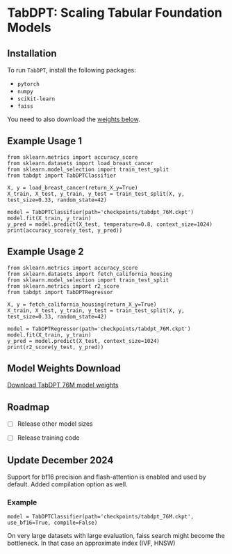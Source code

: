 # TabDPT: Scaling Tabular Foundation Models

## Installation

To run `TabDPT`, install the following packages:
- `pytorch`
- `numpy`
- `scikit-learn`
- `faiss`

You need to also download the [weights below](#model-weights-download).


## Example Usage 1
```
from sklearn.metrics import accuracy_score
from sklearn.datasets import load_breast_cancer
from sklearn.model_selection import train_test_split
from tabdpt import TabDPTClassifier

X, y = load_breast_cancer(return_X_y=True)
X_train, X_test, y_train, y_test = train_test_split(X, y, test_size=0.33, random_state=42)

model = TabDPTClassifier(path='checkpoints/tabdpt_76M.ckpt')
model.fit(X_train, y_train)
y_pred = model.predict(X_test, temperature=0.8, context_size=1024)
print(accuracy_score(y_test, y_pred))
```

## Example Usage 2
```
from sklearn.metrics import accuracy_score
from sklearn.datasets import fetch_california_housing
from sklearn.model_selection import train_test_split
from sklearn.metrics import r2_score
from tabdpt import TabDPTRegressor

X, y = fetch_california_housing(return_X_y=True)
X_train, X_test, y_train, y_test = train_test_split(X, y, test_size=0.33, random_state=42)

model = TabDPTRegressor(path='checkpoints/tabdpt_76M.ckpt')
model.fit(X_train, y_train)
y_pred = model.predict(X_test, context_size=1024)
print(r2_score(y_test, y_pred))
```

## Model Weights Download

[Download TabDPT 76M model weights](https://drive.google.com/file/d/1v-kAFXMaBWmK1Kk6hLaDDlckdYLTCfV1/view?usp=sharing)

## Roadmap
- [ ] Release other model sizes
- [ ] Release training code


## Update December 2024
Support for bf16 precision and flash-attention is enabled and used by default. Added compilation option as well.

### Example 
```
model = TabDPTClassifier(path='checkpoints/tabdpt_76M.ckpt', use_bf16=True, compile=False)
```

On very large datasets with large evaluation, faiss search might become the bottleneck. In that case an approximate index (IVF, HNSW) 